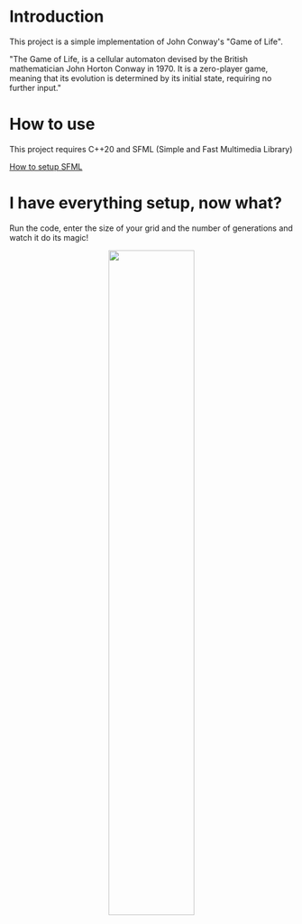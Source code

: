 # Introduction

This project is a simple implementation of John Conway's "Game of Life".   
  
"The Game of Life, is a cellular automaton devised by the British mathematician John Horton Conway in 1970. It is a zero-player game, meaning that its evolution is determined by its initial state, requiring no further input."
  
# How to use
This project requires C++20 and SFML (Simple and Fast Multimedia Library)
  
[How to setup SFML](https://www.sfml-dev.org/tutorials/2.5/start-vc.php)
  
# I have everything setup, now what?
Run the code, enter the size of your grid and the number of generations and watch it do its magic!
  
<p align="center">
  <img src="https://github.com/MiTsSsS/John-Conway-Game-of-Life/blob/master/GoLExecGif.gif" width = 55%; height=55% />
</p>
